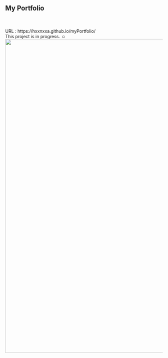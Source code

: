 
<h2>My Portfolio</h2></br></br>
URL : https://hxxnxxa.github.io/myPortfolio/ </br>
This project is in progress. ☺️ </br>
<img src="https://user-images.githubusercontent.com/23094041/115257801-67348580-a16b-11eb-81b0-a7bb90ee581a.png" width="1000" height"500"/>
